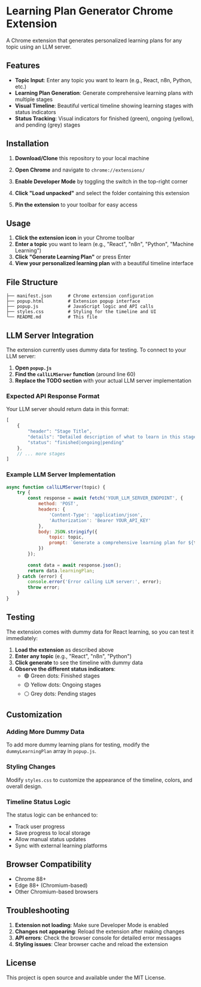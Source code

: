 # Learning Plan Generator Chrome Extension

A Chrome extension that generates personalized learning plans for any topic using an LLM server.

## Features

- **Topic Input**: Enter any topic you want to learn (e.g., React, n8n, Python, etc.)
- **Learning Plan Generation**: Generate comprehensive learning plans with multiple stages
- **Visual Timeline**: Beautiful vertical timeline showing learning stages with status indicators
- **Status Tracking**: Visual indicators for finished (green), ongoing (yellow), and pending (grey) stages

## Installation

1. **Download/Clone** this repository to your local machine

2. **Open Chrome** and navigate to `chrome://extensions/`

3. **Enable Developer Mode** by toggling the switch in the top-right corner

4. **Click "Load unpacked"** and select the folder containing this extension

5. **Pin the extension** to your toolbar for easy access

## Usage

1. **Click the extension icon** in your Chrome toolbar
2. **Enter a topic** you want to learn (e.g., "React", "n8n", "Python", "Machine Learning")
3. **Click "Generate Learning Plan"** or press Enter
4. **View your personalized learning plan** with a beautiful timeline interface

## File Structure

```
├── manifest.json      # Chrome extension configuration
├── popup.html         # Extension popup interface
├── popup.js           # JavaScript logic and API calls
├── styles.css         # Styling for the timeline and UI
└── README.md          # This file
```

## LLM Server Integration

The extension currently uses dummy data for testing. To connect to your LLM server:

1. **Open `popup.js`**
2. **Find the `callLLMServer` function** (around line 60)
3. **Replace the TODO section** with your actual LLM server implementation

### Expected API Response Format

Your LLM server should return data in this format:

```javascript
[
    {
        "header": "Stage Title",
        "details": "Detailed description of what to learn in this stage",
        "status": "finished|ongoing|pending"
    },
    // ... more stages
]
```

### Example LLM Server Implementation

```javascript
async function callLLMServer(topic) {
    try {
        const response = await fetch('YOUR_LLM_SERVER_ENDPOINT', {
            method: 'POST',
            headers: {
                'Content-Type': 'application/json',
                'Authorization': 'Bearer YOUR_API_KEY'
            },
            body: JSON.stringify({
                topic: topic,
                prompt: `Generate a comprehensive learning plan for ${topic} with 8-10 stages. Each stage should have a header and detailed description.`
            })
        });
        
        const data = await response.json();
        return data.learningPlan;
    } catch (error) {
        console.error('Error calling LLM server:', error);
        throw error;
    }
}
```

## Testing

The extension comes with dummy data for React learning, so you can test it immediately:

1. **Load the extension** as described above
2. **Enter any topic** (e.g., "React", "n8n", "Python")
3. **Click generate** to see the timeline with dummy data
4. **Observe the different status indicators**:
   - 🟢 Green dots: Finished stages
   - 🟡 Yellow dots: Ongoing stages  
   - ⚪ Grey dots: Pending stages

## Customization

### Adding More Dummy Data

To add more dummy learning plans for testing, modify the `dummyLearningPlan` array in `popup.js`.

### Styling Changes

Modify `styles.css` to customize the appearance of the timeline, colors, and overall design.

### Timeline Status Logic

The status logic can be enhanced to:
- Track user progress
- Save progress to local storage
- Allow manual status updates
- Sync with external learning platforms

## Browser Compatibility

- Chrome 88+
- Edge 88+ (Chromium-based)
- Other Chromium-based browsers

## Troubleshooting

1. **Extension not loading**: Make sure Developer Mode is enabled
2. **Changes not appearing**: Reload the extension after making changes
3. **API errors**: Check the browser console for detailed error messages
4. **Styling issues**: Clear browser cache and reload the extension

## License

This project is open source and available under the MIT License. 